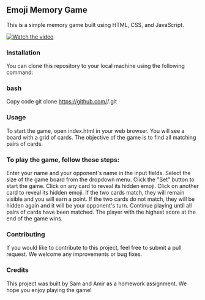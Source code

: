 ## Emoji Memory Game

This is a simple memory game built using HTML, CSS, and JavaScript.

[![Watch the video](https://img.youtube.com/vi/xs4fz_TnNSQ/maxresdefault.jpg)](https://www.youtube.com/watch?v=xs4fz_TnNSQ)

### Installation
You can clone this repository to your local machine using the following command:

### bash
Copy code
git clone https://github.com/<your-username>/<your-repo>.git
### Usage
To start the game, open index.html in your web browser. You will see a board with a grid of cards. The objective of the game is to find all matching pairs of cards.

### To play the game, follow these steps:

Enter your name and your opponent's name in the input fields.
Select the size of the game board from the dropdown menu.
Click the "Set" button to start the game.
Click on any card to reveal its hidden emoji.
Click on another card to reveal its hidden emoji.
If the two cards match, they will remain visible and you will earn a point.
If the two cards do not match, they will be hidden again and it will be your opponent's turn.
Continue playing until all pairs of cards have been matched.
The player with the highest score at the end of the game wins.
### Contributing
If you would like to contribute to this project, feel free to submit a pull request. We welcome any improvements or bug fixes.

### Credits
This project was built by Sam and Amir as a homework assignment. We hope you enjoy playing the game!
